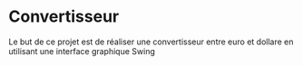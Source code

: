 # Convertisseur

Le but de ce projet est de réaliser une convertisseur entre euro et dollare en utilisant une interface graphique Swing

